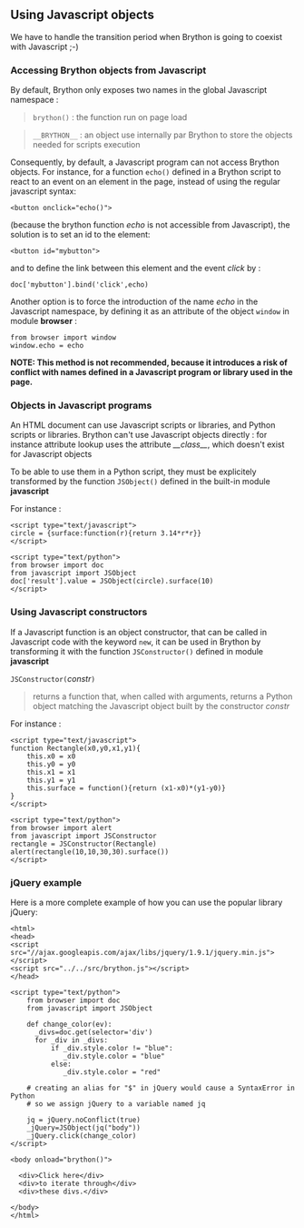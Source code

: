 Using Javascript objects
------------------------

We have to handle the transition period when Brython is going to coexist with Javascript ;-)

### Accessing Brython objects from Javascript

By default, Brython only exposes two names in the global Javascript namespace :

> `brython()` : the function run on page load

> `__BRYTHON__` : an object use internally par Brython to store the objects needed for scripts execution

Consequently, by default, a Javascript program can not access Brython objects.
 For instance, for a function `echo()` defined in a Brython script 
to react to an event on an element in the page, instead of using the regular javascript syntax:

    <button onclick="echo()">

(because the brython function _echo_ is not accessible from Javascript), the solution is to set an id to the element:

    <button id="mybutton">

and to define the link between this element and the event _click_ by :

    doc['mybutton'].bind('click',echo)

Another option is to force the introduction of the name _echo_ in the Javascript namespace, by defining it as an attribute of the object `window` in module **browser** :

    from browser import window
    window.echo = echo

<strong>NOTE: This method is not recommended, because it introduces a risk of conflict with names defined in a Javascript program or library used in the page.
</strong>

### Objects in Javascript programs

An HTML document can use Javascript scripts or libraries, and Python scripts or libraries. Brython can't use Javascript objects directly : for instance attribute lookup uses the attribute _\_\_class\_\__, which doesn't exist for Javascript objects

To be able to use them in a Python script, they must be explicitely transformed by the function `JSObject()` defined in the built-in module **javascript**

For instance :

    <script type="text/javascript">
    circle = {surface:function(r){return 3.14*r*r}}
    </script>
    
    <script type="text/python">
    from browser import doc
    from javascript import JSObject
    doc['result'].value = JSObject(circle).surface(10)
    </script>

### Using Javascript constructors

If a Javascript function is an object constructor, that can be called in Javascript code with the keyword `new`, it can be used in Brython by transforming it with the function `JSConstructor()` defined in module **javascript**

`JSConstructor(`_constr_`)`

> returns a function that, when called with arguments, returns a Python object matching the Javascript object built by the constructor _constr_

For instance :

    <script type="text/javascript">
    function Rectangle(x0,y0,x1,y1){
        this.x0 = x0
        this.y0 = y0
        this.x1 = x1
        this.y1 = y1
        this.surface = function(){return (x1-x0)*(y1-y0)}
    }
    </script>
    
    <script type="text/python">
    from browser import alert
    from javascript import JSConstructor
    rectangle = JSConstructor(Rectangle)
    alert(rectangle(10,10,30,30).surface())
    </script>

### jQuery example

Here is a more complete example of how you can use the popular library jQuery:

    <html>
    <head>
    <script src="//ajax.googleapis.com/ajax/libs/jquery/1.9.1/jquery.min.js">
    </script>
    <script src="../../src/brython.js"></script>
    </head>
    
    <script type="text/python">
        from browser import doc
        from javascript import JSObject
        
        def change_color(ev):
          _divs=doc.get(selector='div')
          for _div in _divs:
              if _div.style.color != "blue":
                 _div.style.color = "blue"
              else:
                 _div.style.color = "red"
        
        # creating an alias for "$" in jQuery would cause a SyntaxError in Python
        # so we assign jQuery to a variable named jq

        jq = jQuery.noConflict(true)
        _jQuery=JSObject(jq("body"))
        _jQuery.click(change_color)    
    </script>
    
    <body onload="brython()">

      <div>Click here</div>
      <div>to iterate through</div>
      <div>these divs.</div>
     
    </body>
    </html>
